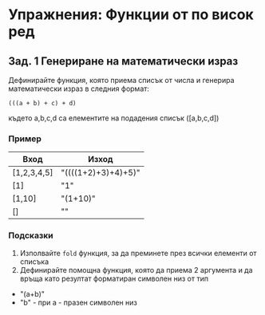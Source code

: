 # Упражнения: Функции от по висок ред

## Зад. 1 Генериране на математически израз
Дефинирайте функция, която приема списък от числа и генерира математически израз в следния формат: 
```
(((a + b) + c) + d)
```
където a,b,c,d са елементите на подадения списък ([a,b,c,d])

### Пример
| Вход        | Изход               |
|-------------|---------------------|
| [1,2,3,4,5] | "((((1+2)+3)+4)+5)" |
| [1]         | "1"                 |
| [1,10]      | "(1+10)"            |
| []          | ""                  |

### Подсказки
1.	Изполвайте `fold` функция, за да преминете през всички елементи от списъка
2.	Дефинирайте помощна функция, която да приема 2 аргумента и да връща като резултат форматиран символен низ от тип
- "(a+b)" 
- "b" - при а - празен символен низ

